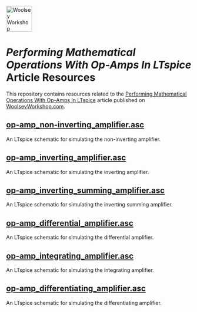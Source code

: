 <a href="https://www.woolseyworkshop.com"><img src="https://www.woolseyworkshop.com/wp-content/uploads/WWSLogoTitleLines.png" alt="Woolsey Workshop" height="70"></a>

# *Performing Mathematical Operations With Op-Amps In LTspice* Article Resources
This repository contains resources related to the [Performing Mathematical Operations With Op-Amps In LTspice](https://www.woolseyworkshop.com/2023/04/04/performing-mathematical-operations-with-op-amps-in-ltspice/) article published on [WoolseyWorkshop.com](https://www.woolseyworkshop.com).

## [op-amp_non-inverting_amplifier.asc](op-amp_non-inverting_amplifier.asc)
An LTspice schematic for simulating the non-inverting amplifier.

## [op-amp_inverting_amplifier.asc](op-amp_inverting_amplifier.asc)
An LTspice schematic for simulating the inverting amplifier.

## [op-amp_inverting_summing_amplifier.asc](op-amp_inverting_summing_amplifier.asc)
An LTspice schematic for simulating the inverting summing amplifier.

## [op-amp_differential_amplifier.asc](op-amp_differential_amplifier.asc)
An LTspice schematic for simulating the differential amplifier.

## [op-amp_integrating_amplifier.asc](op-amp_integrating_amplifier.asc)
An LTspice schematic for simulating the integrating amplifier.

## [op-amp_differentiating_amplifier.asc](op-amp_differentiating_amplifier.asc)
An LTspice schematic for simulating the differentiating amplifier.
